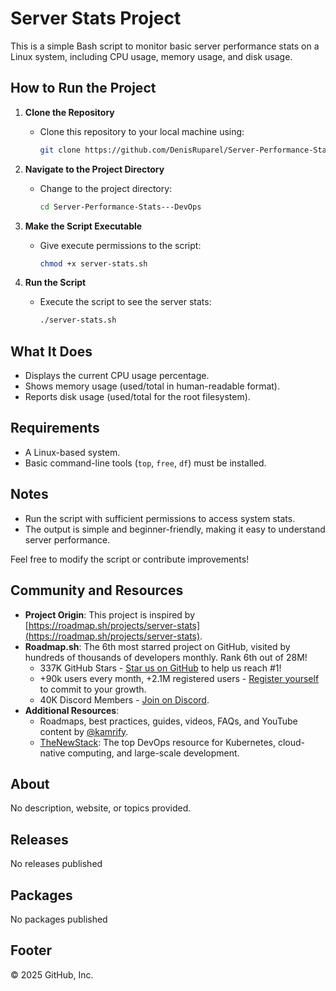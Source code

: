 # Server Stats Project

This is a simple Bash script to monitor basic server performance stats on a Linux system, including CPU usage, memory usage, and disk usage.

## How to Run the Project

1. **Clone the Repository**
   - Clone this repository to your local machine using:
     ```bash
     git clone https://github.com/DenisRuparel/Server-Performance-Stats---DevOps.git
     ```

2. **Navigate to the Project Directory**
   - Change to the project directory:
     ```bash
     cd Server-Performance-Stats---DevOps
     ```

3. **Make the Script Executable**
   - Give execute permissions to the script:
     ```bash
     chmod +x server-stats.sh
     ```

4. **Run the Script**
   - Execute the script to see the server stats:
     ```bash
     ./server-stats.sh
     ```

## What It Does
- Displays the current CPU usage percentage.
- Shows memory usage (used/total in human-readable format).
- Reports disk usage (used/total for the root filesystem).

## Requirements
- A Linux-based system.
- Basic command-line tools (`top`, `free`, `df`) must be installed.

## Notes
- Run the script with sufficient permissions to access system stats.
- The output is simple and beginner-friendly, making it easy to understand server performance.

Feel free to modify the script or contribute improvements!

## Community and Resources
- **Project Origin**: This project is inspired by [https://roadmap.sh/projects/server-stats](https://roadmap.sh/projects/server-stats).
- **Roadmap.sh**: The 6th most starred project on GitHub, visited by hundreds of thousands of developers monthly. Rank 6th out of 28M!  
  - 337K GitHub Stars - [Star us on GitHub](https://github.com/kamranahmedse/roadmap.sh) to help us reach #1!  
  - +90k users every month, +2.1M registered users - [Register yourself](https://roadmap.sh/register) to commit to your growth.  
  - 40K Discord Members - [Join on Discord](https://discord.gg/roadmapsh).
- **Additional Resources**:  
  - Roadmaps, best practices, guides, videos, FAQs, and YouTube content by [@kamrify](https://twitter.com/kamrify).  
  - [TheNewStack](https://thenewstack.io/): The top DevOps resource for Kubernetes, cloud-native computing, and large-scale development.

## About
No description, website, or topics provided.

## Releases
No releases published

## Packages
No packages published

## Footer
© 2025 GitHub, Inc.